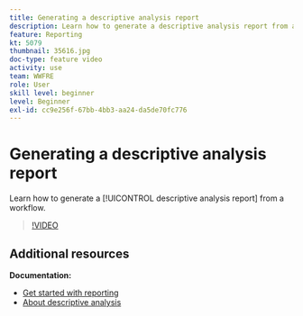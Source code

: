 ```yaml
---
title: Generating a descriptive analysis report
description: Learn how to generate a descriptive analysis report from a workflow in Adobe Campaign Classic.
feature: Reporting
kt: 5079
thumbnail: 35616.jpg
doc-type: feature video
activity: use
team: WWFRE
role: User
skill level: beginner
level: Beginner
exl-id: cc9e256f-67bb-4bb3-aa24-da5de70fc776
---
```

# Generating a descriptive analysis report

Learn how to generate a [!UICONTROL descriptive analysis report] from a workflow.

>[!VIDEO](https://video.tv.adobe.com/v/35616?quality=12)

## Additional resources

**Documentation:**

* [Get started with reporting](https://docs.adobe.com/content/help/en/campaign-classic/using/reporting/reporting-in-adobe-campaign/about-adobe-campaign-reporting-tools.html)
* [About descriptive analysis](https://docs.adobe.com/content/help/en/campaign-classic/using/reporting/analyzing-populations/about-descriptive-analysis.html)
